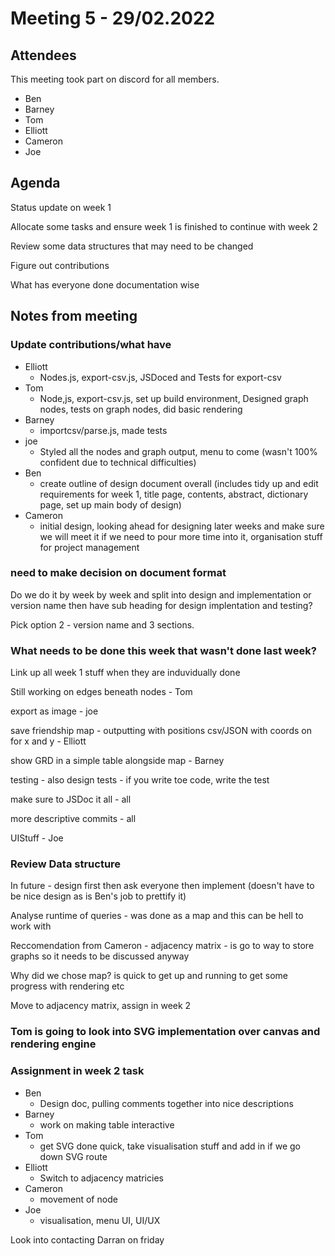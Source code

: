 # Meeting 5 - 29/02.2022

## Attendees

This meeting took part on discord for all members.

- Ben
- Barney
- Tom
- Elliott
- Cameron
- Joe

## Agenda

Status update on week 1

Allocate some tasks and ensure week 1 is finished to continue with week 2

Review some data structures that may need to be changed

Figure out contributions

What has everyone done documentation wise

## Notes from meeting

### Update contributions/what have

- Elliott
	- Nodes.js, export-csv.js, JSDoced and Tests for export-csv
- Tom
	- Node,js, export-csv.js, set up build environment, Designed graph nodes, tests on graph nodes, did basic rendering
- Barney
	- importcsv/parse.js, made tests
- joe
	- Styled all the nodes and graph output, menu to come (wasn't 100% confident due to technical difficulties)
- Ben
	- create outline of design document overall (includes tidy up and edit requirements for week 1, title page, contents, abstract, dictionary page, set up main body of design)
- Cameron
	- initial design, looking ahead for designing later weeks and make sure we will meet it if we need to pour more time into it, organisation stuff for project management


### need to make decision on document format

Do we do it by week by week and split into design and implementation or version name then have sub heading for design implentation and testing?

Pick option 2 - version name and 3 sections.

### What needs to be done this week that wasn't done last week?

Link up all week 1 stuff when they are induvidually done

Still working on edges beneath nodes - Tom 

export as image - joe

save friendship map - outputting with positions csv/JSON with coords on for x and y - Elliott

show GRD in a simple table alongside map - Barney

testing - also design tests - if you write toe code, write the test

make sure to JSDoc it all - all

more descriptive commits - all

UIStuff - Joe

### Review Data structure

In future - design first then ask everyone then implement (doesn't have to be nice design as is Ben's job to prettify it)

Analyse runtime of queries - was done as a map and this can be hell to work with

Reccomendation from Cameron - adjacency matrix - is go to way to store graphs so it needs to be discussed anyway

Why did we chose map? is quick to get up and running to get some progress with rendering etc

Move to adjacency matrix, assign in week 2

### Tom is going to look into SVG implementation over canvas and rendering engine

### Assignment in week 2 task

- Ben
	- Design doc, pulling comments together into nice descriptions
- Barney
	- work on making table interactive
- Tom
	- get SVG done quick, take visualisation stuff and add in if we go down SVG route
- Elliott
	- Switch to adjacency matricies
- Cameron
	- movement of node
- Joe
	- visualisation, menu UI, UI/UX


Look into contacting Darran on friday

